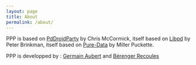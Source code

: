 ```yaml
---
layout: page
title: About
permalink: /about/
---
```

PPP is based on <a href="http://droidparty.net/">PdDroidParty</a> by Chris McCormick, itself based on  <a href="https://github.com/libpd">Libpd</a> by Peter Brinkman, itself based on <a href="http://puredata.info/">Pure-Data</a> by Miller Puckette.

PPP is developped by : <a href="http://www.mgsx.net/">Germain Aubert</a> and <a href="http://b2renger.github.io/">Bérenger Recoules</a>